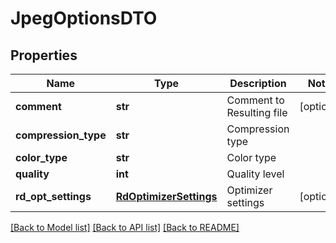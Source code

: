 # JpegOptionsDTO

## Properties
Name | Type | Description | Notes
------------ | ------------- | ------------- | -------------
**comment** | **str** | Comment to Resulting file | [optional] 
**compression_type** | **str** | Compression type | 
**color_type** | **str** | Color type | 
**quality** | **int** | Quality level | 
**rd_opt_settings** | [**RdOptimizerSettings**](RdOptimizerSettings.md) | Optimizer settings | [optional] 

[[Back to Model list]](../README.md#documentation-for-models) [[Back to API list]](../README.md#documentation-for-api-endpoints) [[Back to README]](../README.md)


